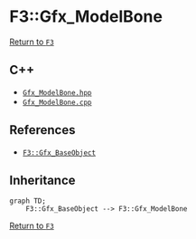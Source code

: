 # F3::Gfx_ModelBone

[Return to `F3`](/docs/F3.md)

## C++

- [`Gfx_ModelBone.hpp`](/c++/include/Gfx_ModelBone.hpp)
- [`Gfx_ModelBone.cpp`](/c++/source/Gfx_ModelBone.cpp)

## References

- [`F3::Gfx_BaseObject`](/docs/F3/Gfx_BaseObject.md)

## Inheritance

```mermaid
graph TD;
    F3::Gfx_BaseObject --> F3::Gfx_ModelBone
```

[Return to `F3`](/docs/F3.md)